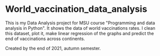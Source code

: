 # World_vaccination_data_analysis
This is my Data Analysis project for MSU course "Programming and data analysis in Python".
It shows the data of world vaccinations rates. 
I clean this dataset, plot it, make linear regression of the graphs and predict the end of vaccinations across continents.

Created by the end of 2021, autumn semester.
